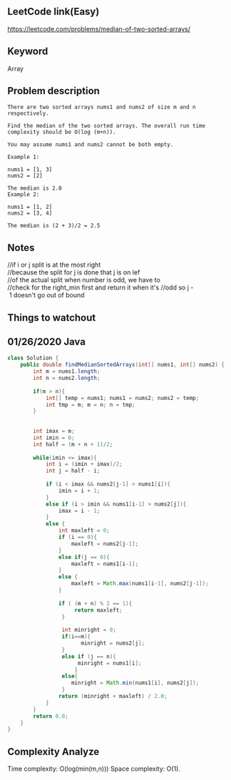## LeetCode link(Easy)
https://leetcode.com/problems/median-of-two-sorted-arrays/

## Keyword
Array

## Problem description
```
There are two sorted arrays nums1 and nums2 of size m and n respectively.

Find the median of the two sorted arrays. The overall run time complexity should be O(log (m+n)).

You may assume nums1 and nums2 cannot be both empty.

Example 1:

nums1 = [1, 3]
nums2 = [2]

The median is 2.0
Example 2:

nums1 = [1, 2]
nums2 = [3, 4]

The median is (2 + 3)/2 = 2.5
```



## Notes

//if i or j split is at the most right
//because the split for j is done that j is on lef
//of the actual split when number is odd, we have to 
//check for the right_min first and return it when it's
//odd so j - 1 doesn't go out of bound
## Things to watchout

## 01/26/2020 Java

```java
class Solution {
    public double findMedianSortedArrays(int[] nums1, int[] nums2) {
        int m = nums1.length;
        int n = nums2.length;
        
        if(m > n){
            int[] temp = nums1; nums1 = nums2; nums2 = temp;
            int tmp = m; m = n; n = tmp;
        }
    
        
        int imax = m; 
        int imin = 0;
        int half = (m + n + 1)/2;
        
        while(imin <= imax){
            int i = (imin + imax)/2;
            int j = half - i;
            
            if (i < imax && nums2[j-1] > nums1[i]){
                imin = i + 1;
            }
            else if (i > imin && nums1[i-1] > nums2[j]){
                imax = i - 1;
            }
            else {
                int maxleft = 0;
                if (i == 0){
                    maxleft = nums2[j-1];
                }
                else if(j == 0){
                    maxleft = nums1[i-1];
                }
                else {
                    maxleft = Math.max(nums1[i-1], nums2[j-1]);    
                }
            
                if ( (m + n) % 2 == 1){
                     return maxleft;
                 }
            
                 int minright = 0;
                 if(i==m){
                       minright = nums2[j];
                 }
                 else if (j == n){
                      minright = nums1[i];
                     }
                 else{
                    minright = Math.min(nums1[i], nums2[j]);
                 }
                return (minright + maxleft) / 2.0;
            }
        }
        return 0.0;
    }
}

```
## Complexity Analyze
Time complexity: O(log(min(m,n)))
Space complexity: O(1).
